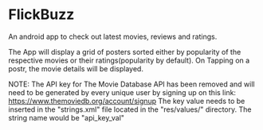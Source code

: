 # FlickBuzz
An android app to check out latest movies, reviews and ratings.

The App will display a grid of posters sorted either by popularity of the respective movies or their ratings(popularity by default).
On Tapping on a postr, the movie details will be displayed.

NOTE: The API key for The Movie Database API has been removed and will need to be generated by every unique user by signing up on this link:
https://www.themoviedb.org/account/signup
The key value needs to be inserted in the "strings.xml" file located in the "res/values/" directory. The string name would be "api_key_val"
